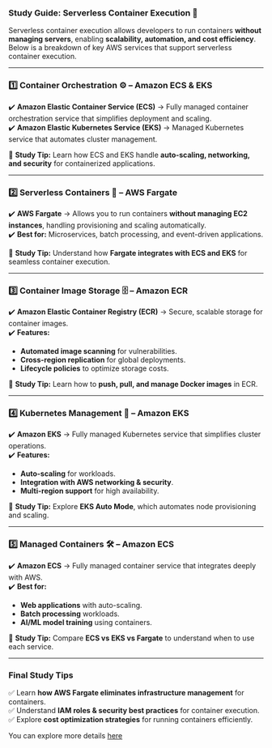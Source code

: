 ### **Study Guide: Serverless Container Execution** 🚀  

Serverless container execution allows developers to run containers **without managing servers**, enabling **scalability, automation, and cost efficiency**. Below is a breakdown of key AWS services that support serverless container execution.

---

### **1️⃣ Container Orchestration ⚙️ – Amazon ECS & EKS**  
✔️ **Amazon Elastic Container Service (ECS)** → Fully managed container orchestration service that simplifies deployment and scaling.  
✔️ **Amazon Elastic Kubernetes Service (EKS)** → Managed Kubernetes service that automates cluster management.  

🔎 **Study Tip:** Learn how ECS and EKS handle **auto-scaling, networking, and security** for containerized applications.  

---

### **2️⃣ Serverless Containers 🚀 – AWS Fargate**  
✔️ **AWS Fargate** → Allows you to run containers **without managing EC2 instances**, handling provisioning and scaling automatically.  
✔️ **Best for:** Microservices, batch processing, and event-driven applications.  

🔎 **Study Tip:** Understand how **Fargate integrates with ECS and EKS** for seamless container execution.  

---

### **3️⃣ Container Image Storage 🗄️ – Amazon ECR**  
✔️ **Amazon Elastic Container Registry (ECR)** → Secure, scalable storage for container images.  
✔️ **Features:**  
   - **Automated image scanning** for vulnerabilities.  
   - **Cross-region replication** for global deployments.  
   - **Lifecycle policies** to optimize storage costs.  

🔎 **Study Tip:** Learn how to **push, pull, and manage Docker images** in ECR.  

---

### **4️⃣ Kubernetes Management 🧩 – Amazon EKS**  
✔️ **Amazon EKS** → Fully managed Kubernetes service that simplifies cluster operations.  
✔️ **Features:**  
   - **Auto-scaling** for workloads.  
   - **Integration with AWS networking & security**.  
   - **Multi-region support** for high availability.  

🔎 **Study Tip:** Explore **EKS Auto Mode**, which automates node provisioning and scaling.  

---

### **5️⃣ Managed Containers 🛠️ – Amazon ECS**  
✔️ **Amazon ECS** → Fully managed container service that integrates deeply with AWS.  
✔️ **Best for:**  
   - **Web applications** with auto-scaling.  
   - **Batch processing** workloads.  
   - **AI/ML model training** using containers.  

🔎 **Study Tip:** Compare **ECS vs EKS vs Fargate** to understand when to use each service.  

---

### **Final Study Tips**  
✅ Learn **how AWS Fargate eliminates infrastructure management** for containers.  
✅ Understand **IAM roles & security best practices** for container execution.  
✅ Explore **cost optimization strategies** for running containers efficiently.  

You can explore more details [here](https://docs.aws.amazon.com/decision-guides/latest/containers-on-aws-how-to-choose/choosing-aws-container-service.html) 
